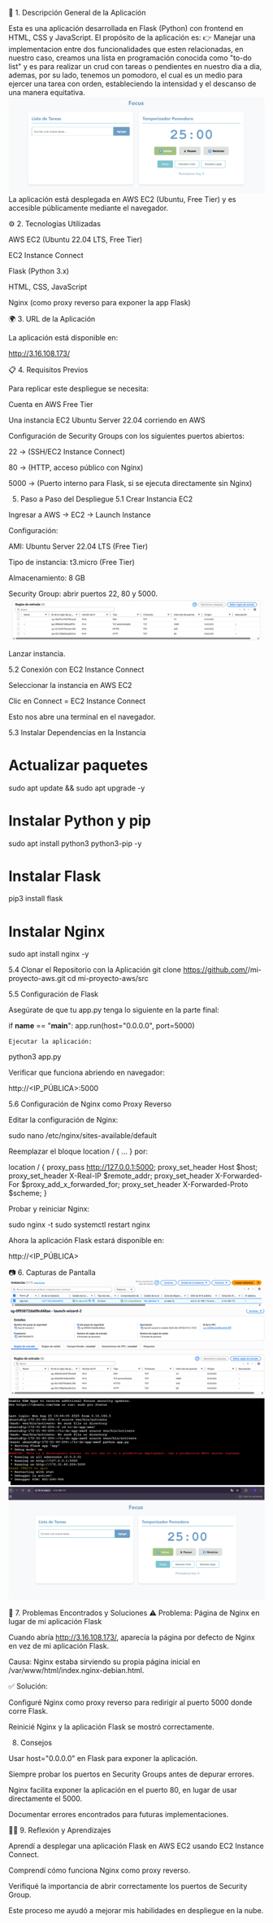 📌 1. Descripción General de la Aplicación

Esta es una aplicación desarrollada en Flask (Python) con frontend en HTML, CSS y JavaScript.
El propósito de la aplicación es:
👉 Manejar una implementacion entre dos funcionalidades que esten relacionadas, en nuestro caso, creamos una lista en programación conocida como "to-do list" y es para realizar un crud con tareas o pendientes en nuestro dia a dia, ademas, por su lado, tenemos un pomodoro, el cual es un medio para ejercer una tarea con orden, estableciendo la intensidad y el descanso de una manera equitativa.
![imagen de la aplicacion](image.png)
La aplicación está desplegada en AWS EC2 (Ubuntu, Free Tier) y es accesible públicamente mediante el navegador.

⚙️ 2. Tecnologías Utilizadas

AWS EC2 (Ubuntu 22.04 LTS, Free Tier)

EC2 Instance Connect 

Flask (Python 3.x)

HTML, CSS, JavaScript

Nginx (como proxy reverso para exponer la app Flask)


🌍 3. URL de la Aplicación

La aplicación está disponible en:

http://3.16.108.173/

📋 4. Requisitos Previos

Para replicar este despliegue se necesita:

Cuenta en AWS Free Tier

Una instancia EC2 Ubuntu Server 22.04 corriendo en AWS

Configuración de Security Groups con los siguientes puertos abiertos:

22 → (SSH/EC2 Instance Connect)

80 → (HTTP, acceso público con Nginx)

5000 → (Puerto interno para Flask, si se ejecuta directamente sin Nginx)

5. Paso a Paso del Despliegue
5.1 Crear Instancia EC2

Ingresar a AWS → EC2 → Launch Instance

Configuración:

AMI: Ubuntu Server 22.04 LTS (Free Tier)

Tipo de instancia: t3.micro (Free Tier)

Almacenamiento: 8 GB

Security Group: abrir puertos 22, 80 y 5000.
![imagen de los puertos, en grupos de seguridad](image-1.png)

Lanzar instancia.

5.2 Conexión con EC2 Instance Connect

Seleccionar la instancia en AWS EC2

Clic en Connect = EC2 Instance Connect

Esto nos abre una terminal en el navegador.

5.3 Instalar Dependencias en la Instancia
# Actualizar paquetes
sudo apt update && sudo apt upgrade -y

# Instalar Python y pip
sudo apt install python3 python3-pip -y

# Instalar Flask
pip3 install flask

# Instalar Nginx
sudo apt install nginx -y

5.4 Clonar el Repositorio con la Aplicación
git clone https://github.com/<usuario>/mi-proyecto-aws.git
cd mi-proyecto-aws/src

5.5 Configuración de Flask

Asegúrate de que tu app.py tenga lo siguiente en la parte final:

if __name__ == "__main__":
    app.run(host="0.0.0.0", port=5000)

    Ejecutar la aplicación:

python3 app.py


Verificar que funciona abriendo en navegador:

http://<IP_PÚBLICA>:5000

5.6 Configuración de Nginx como Proxy Reverso

Editar la configuración de Nginx:

sudo nano /etc/nginx/sites-available/default


Reemplazar el bloque location / { ... } por:

location / {
    proxy_pass http://127.0.0.1:5000;
    proxy_set_header Host $host;
    proxy_set_header X-Real-IP $remote_addr;
    proxy_set_header X-Forwarded-For $proxy_add_x_forwarded_for;
    proxy_set_header X-Forwarded-Proto $scheme;
}


Probar y reiniciar Nginx:

sudo nginx -t
sudo systemctl restart nginx


Ahora la aplicación Flask estará disponible en:

http://<IP_PÚBLICA>

📷 6. Capturas de Pantalla
![alt text](image-2.png)
![alt text](image-3.png)
![alt text](image-4.png)
![alt text](image-5.png)

🐞 7. Problemas Encontrados y Soluciones
⚠️ Problema: Página de Nginx en lugar de mi aplicación Flask

Cuando abría http://3.16.108.173/, aparecía la página por defecto de Nginx en vez de mi aplicación Flask.

Causa: Nginx estaba sirviendo su propia página inicial en /var/www/html/index.nginx-debian.html.

✅ Solución:

Configuré Nginx como proxy reverso para redirigir al puerto 5000 donde corre Flask.

Reinicié Nginx y la aplicación Flask se mostró correctamente.

8. Consejos 

Usar host="0.0.0.0" en Flask para exponer la aplicación.

Siempre probar los puertos en Security Groups antes de depurar errores.

Nginx facilita exponer la aplicación en el puerto 80, en lugar de usar directamente el 5000.

Documentar errores encontrados para futuras implementaciones.

👨‍🏫 9. Reflexión y Aprendizajes

Aprendí a desplegar una aplicación Flask en AWS EC2 usando EC2 Instance Connect.

Comprendí cómo funciona Nginx como proxy reverso.

Verifiqué la importancia de abrir correctamente los puertos de Security Group.

Este proceso me ayudó a mejorar mis habilidades en despliegue en la nube.
                                                            